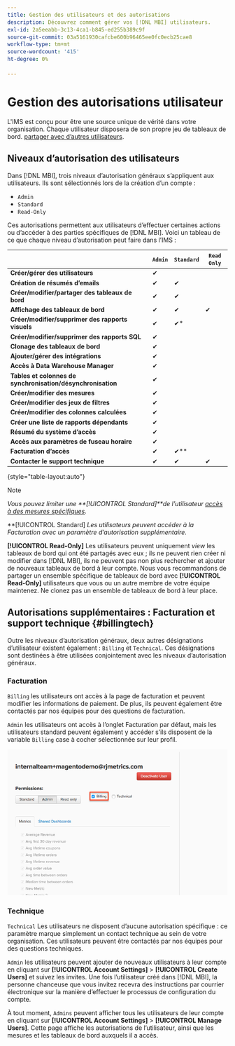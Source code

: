 ```yaml
---
title: Gestion des utilisateurs et des autorisations
description: Découvrez comment gérer vos [!DNL MBI] utilisateurs.
exl-id: 2a5eeabb-3c13-4ca1-b845-ed255b389c9f
source-git-commit: 03a5161930cafcbe600b96465ee0fc0ecb25cae8
workflow-type: tm+mt
source-wordcount: '415'
ht-degree: 0%

---
```


# Gestion des autorisations utilisateur

L&#39;IMS est conçu pour être une source unique de vérité dans votre organisation. Chaque utilisateur disposera de son propre jeu de tableaux de bord. [partager avec d’autres utilisateurs](../../data-user/dashboards/share-dashboard-with-users.md).

## Niveaux d’autorisation des utilisateurs

Dans [!DNL MBI], trois niveaux d’autorisation généraux s’appliquent aux utilisateurs. Ils sont sélectionnés lors de la création d’un compte :

* `Admin`
* `Standard`
* `Read-Only`

Ces autorisations permettent aux utilisateurs d’effectuer certaines actions ou d’accéder à des parties spécifiques de [!DNL MBI]. Voici un tableau de ce que chaque niveau d’autorisation peut faire dans l’IMS :

|  | `Admin` | `Standard` | `Read Only` |
| -----|-----|-----|----|
| **Créer/gérer des utilisateurs** | ✔ |  |  |
| **Création de résumés d’emails** | ✔ | ✔ |  |
| **Créer/modifier/partager des tableaux de bord** | ✔ | ✔ |  |
| **Affichage des tableaux de bord** | ✔ | ✔ | ✔ |
| **Créer/modifier/supprimer des rapports visuels** | ✔ | ✔* |  |
| **Créer/modifier/supprimer des rapports SQL** | ✔ |  |  |
| **Clonage des tableaux de bord** | ✔ |  |  |
| **Ajouter/gérer des intégrations** | ✔ |  |  |
| **Accès à Data Warehouse Manager** | ✔ |  |  |
| **Tables et colonnes de synchronisation/désynchronisation** | ✔ |  |  |
| **Créer/modifier des mesures** | ✔ |  |  |
| **Créer/modifier des jeux de filtres** | ✔ |  |  |
| **Créer/modifier des colonnes calculées** | ✔ |  |  |
| **Créer une liste de rapports dépendants** | ✔ |  |  |
| **Résumé du système d’accès** | ✔ |  |  |
| **Accès aux paramètres de fuseau horaire** | ✔ |  |  |
| **Facturation d’accès** | ✔ | ✔** |  |
| **Contacter le support technique** | ✔ | ✔ | ✔ |

{style=&quot;table-layout:auto&quot;}

>[!NOTE]
>
>_Vous pouvez limiter une **[!UICONTROL Standard]**de l’utilisateur [accès à des mesures spécifiques](../../administrator/user-management/restrict-metric-access.md)._
>
>**[!UICONTROL Standard] _Les utilisateurs peuvent accéder à la Facturation avec un paramètre d’autorisation supplémentaire._
>
>**[!UICONTROL Read-Only]** Les utilisateurs peuvent uniquement _view_ les tableaux de bord qui ont été partagés avec eux ; ils ne peuvent rien créer ni modifier dans [!DNL MBI], ils ne peuvent pas non plus rechercher et ajouter de nouveaux tableaux de bord à leur compte. Nous vous recommandons de partager un ensemble spécifique de tableaux de bord avec **[!UICONTROL Read-Only]** utilisateurs que vous ou un autre membre de votre équipe maintenez. Ne clonez pas un ensemble de tableaux de bord à leur place.

## Autorisations supplémentaires : Facturation et support technique {#billingtech}

Outre les niveaux d’autorisation généraux, deux autres désignations d’utilisateur existent également : `Billing` et `Technical`. Ces désignations sont destinées à être utilisées conjointement avec les niveaux d’autorisation généraux.

### Facturation

`Billing` les utilisateurs ont accès à la page de facturation et peuvent modifier les informations de paiement. De plus, ils peuvent également être contactés par nos équipes pour des questions de facturation.

`Admin` les utilisateurs ont accès à l’onglet Facturation par défaut, mais les utilisateurs standard peuvent également y accéder s’ils disposent de la variable `Billing` case à cocher sélectionnée sur leur profil.

![facturation](../../assets/billing.png)<!--{: width="550" height="363"}-->

### Technique

`Technical` Les utilisateurs ne disposent d’aucune autorisation spécifique : ce paramètre marque simplement un contact technique au sein de votre organisation. Ces utilisateurs peuvent être contactés par nos équipes pour des questions techniques.

`Admin` les utilisateurs peuvent ajouter de nouveaux utilisateurs à leur compte en cliquant sur **[!UICONTROL Account Settings]** > **[!UICONTROL Create Users]** et suivez les invites. Une fois l’utilisateur créé dans [!DNL MBI], la personne chanceuse que vous invitez recevra des instructions par courrier électronique sur la manière d’effectuer le processus de configuration du compte.

À tout moment, `Admins` peuvent afficher tous les utilisateurs de leur compte en cliquant sur **[!UICONTROL Account Settings]** > **[!UICONTROL Manage Users]**. Cette page affiche les autorisations de l’utilisateur, ainsi que les mesures et les tableaux de bord auxquels il a accès.

